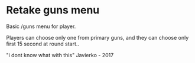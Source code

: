 <h1>Retake guns menu</h1>

Basic /guns menu for player.

Players can choose only one from primary guns, and they can choose only first 15 second at round start..

"i dont know what with this" Javierko - 2017
